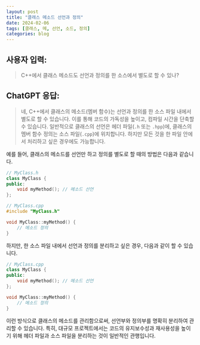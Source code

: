 ```yaml
---
layout: post
title: "클래스 메소드 선언과 정의"
date: 2024-02-06
tags: [클래스, 메, 선언, 소드, 정의]
categories: blog
---
```


## 사용자 입력:
> C++에서 클래스 메소드도 선언과 정의를 한 소스에서 별도로 할 수 있나?

## ChatGPT 응답:
> 네, C++에서 클래스의 메소드(멤버 함수)는 선언과 정의를 한 소스 파일 내에서 별도로 할 수 있습니다. 이를 통해 코드의 가독성을 높이고, 컴파일 시간을 단축할 수 있습니다. 일반적으로 클래스의 선언은 헤더 파일(`.h` 또는 `.hpp`)에, 클래스의 멤버 함수 정의는 소스 파일(`.cpp`)에 위치합니다. 하지만 모든 것을 한 파일 안에서 처리하고 싶은 경우에도 가능합니다.

예를 들어, 클래스의 메소드를 선언만 하고 정의를 별도로 할 때의 방법은 다음과 같습니다.

```cpp
// MyClass.h
class MyClass {
public:
    void myMethod(); // 메소드 선언
};

// MyClass.cpp
#include "MyClass.h"

void MyClass::myMethod() {
    // 메소드 정의
}
```

하지만, 한 소스 파일 내에서 선언과 정의를 분리하고 싶은 경우, 다음과 같이 할 수 있습니다.

```cpp
// MyClass.cpp
class MyClass {
public:
    void myMethod(); // 메소드 선언
};

void MyClass::myMethod() {
    // 메소드 정의
}
```

이런 방식으로 클래스의 메소드를 관리함으로써, 선언부와 정의부를 명확히 분리하여 관리할 수 있습니다. 특히, 대규모 프로젝트에서는 코드의 유지보수성과 재사용성을 높이기 위해 헤더 파일과 소스 파일을 분리하는 것이 일반적인 관행입니다.

